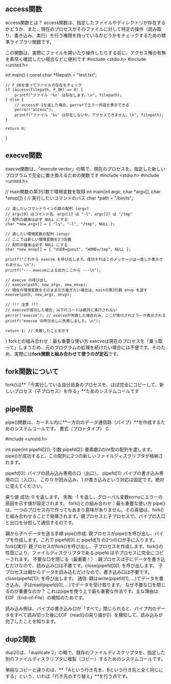 ## access関数
access関数とは？
access関数は、指定したファイルやディレクトリが存在するかどうか、また、現在のプロセスがそのファイルに対して特定の操作（読み取り、書き込み、実行）を行う権限を持っているかどうかをチェックするための標準ライブラリ関数です。

この関数は、実際にファイルを開いたり操作したりする前に、アクセス権の有無を素早く確認したい場合などに便利です
#include <stdio.h>
#include <unistd.h>

int main() {
    const char *filepath = "test.txt";

    // F_OKを使ってファイルの存在をチェック
    if (access(filepath, F_OK) == 0) {
        printf("ファイル '%s' は存在します。\n", filepath);
    } else {
        // accessが-1を返した場合、perrorでエラー内容を表示できる
        perror("access");
        printf("ファイル '%s' は存在しないか、アクセスできません。\n", filepath);
    }

    return 0;
}

## execve関数
execve関数は、「execute vector」の略で、現在のプロセスを、指定した新しいプログラムで完全に置き換えるための関数です
#include <stdio.h>
#include <unistd.h>

// main関数の第3引数で環境変数を取得
int main(int argc, char *argv[], char *envp[]) {
    // 実行したいコマンドのパス
    char *path = "/bin/ls";

    // 渡したいコマンドライン引数の配列 (argv)
    // argv[0] はコマンド名、argv[1] は "-l"、argv[2] は "/tmp"
    // 配列の最後は必ず NULL にする
    char *new_argv[] = { "ls", "-l", "/tmp", NULL };

    // 渡したい環境変数の配列 (envp)
    // ここでは新しい環境変数を2つ定義
    // 配列の最後は必ず NULL にする
    char *new_envp[] = { "USER=guest", "HOME=/tmp", NULL };

    printf("これから execve を呼び出します。成功すればこのメッセージは一度しか表示されません。\n");
    printf("--- execveによる出力ここから ---\n");

    // execve の呼び出し
    // execve(path, new_argv, new_envp);
    // 現在の環境変数をそのまま引き継ぎたい場合は、mainの第3引数 envp を渡す
    execve(path, new_argv, envp);

    // !!! 注意 !!!
    // execveが成功した場合、以下のコードは絶対に実行されない
    perror("execve"); // execveが失敗した場合のみ、ここが実行されエラーが表示される
    printf("execve の呼び出しに失敗しました。\n");
    
    return 1; // 失敗したことを示す
}
forkとの組み合わせ：最も重要な使い方
execveは現在のプロセスを「乗っ取って」しまうため、元のプログラムの処理を続けたい場合には不便です。そのため、実際には**fork関数と組み合わせて使うのが定石**です。
## fork関数について
fork()は**「今実行している自分自身のプロセスを、ほぼ完全にコピーして、新しいプロセス（子プロセス）を作る」**ためのシステムコールです
## pipe関数
pipe()関数は、カーネル内に**一方向のデータ通信路（パイプ）**を作成するためのシステムコールです。
書式（プロトタイプ）
C

#include <unistd.h>

int pipe(int pipefd[2]);
引数
pipefd[2]: 要素数2のint型の配列を渡します。pipe()が成功すると、この配列に2つの新しいファイルディスクリプタが格納されます。

pipefd[0]: パイプの読み込み専用の口（出口）。
pipefd[1]: パイプの書き込み専用の口（入口）。
この 0 が読み込み、1 が書き込みという対応は固定です。絶対に覚えてください。

戻り値
成功: 0 を返します。
失敗: -1 を返し、グローバル変数errnoにエラーの原因を示す値が設定されます。
fork()との組み合わせ：最も重要な使い方
pipe()は、一つのプロセス内で作ってもあまり意味がありません。その真価は、fork()と組み合わせることで発揮されます。親プロセスと子プロセスで、パイプの入口と出口を分担して通信するのです。

親から子へデータを送る手順
pipe()作成: 親プロセスがpipe()を呼び出し、パイプを作成します。これで pipefd[0] と pipefd[1] の2つの口が手に入ります。
fork()実行: 親プロセスがfork()を呼び出し、子プロセスを作成します。fork()の性質により、ファイルディスクリプタである pipefd は子プロセスに完全にコピーされます。
不要な口を閉じる（最重要！）:
親プロセスは子にデータを書き込むだけなので、読み込み口は不要です。close(pipefd[0]); を呼び出します。
子プロセスは親からデータを読み込むだけなので、書き込み口は不要です。close(pipefd[1]); を呼び出します。
通信: 親はwrite(pipefd[1], ...)でデータを書き込み、子はread(pipefd[0], ...)でデータを受け取ります。
なぜ不要な口を閉じるのが重要なのか？
これはpipeを使う上で最も重要な作法です。主な理由はEOF（End-of-File）の検知のためです。

読み込み側は、パイプの書き込み口が「すべて」閉じられると、パイプ内のデータをすべて読み切った後にEOF（read()の戻り値が0）を検知して、読み込みが完了したことを知ります。
## dup2関数
dup2()は、「duplicate 2」の略で、既存のファイルディスクリプタを、指定した別のファイルディスクリプタに複製（コピー）するためのシステムコールです。

単純なコピーと違うのは、**「Aという行き先を、Bという行き先と全く同じにする」という、いわば「行き先のすり替え」**を行う点です。
